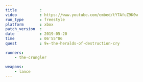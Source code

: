 ```yaml
---
title          :
video          : https://www.youtube.com/embed/tY7AfuZ9K0w
run_type       : freestyle
platform       : xbox
patch_version  : 
date           : 2019-05-20
time           : 06'55"86
quest          : 9★-the-heralds-of-destruction-cry

runners:
    - the-crungler

weapons:
    - lance
---
```

